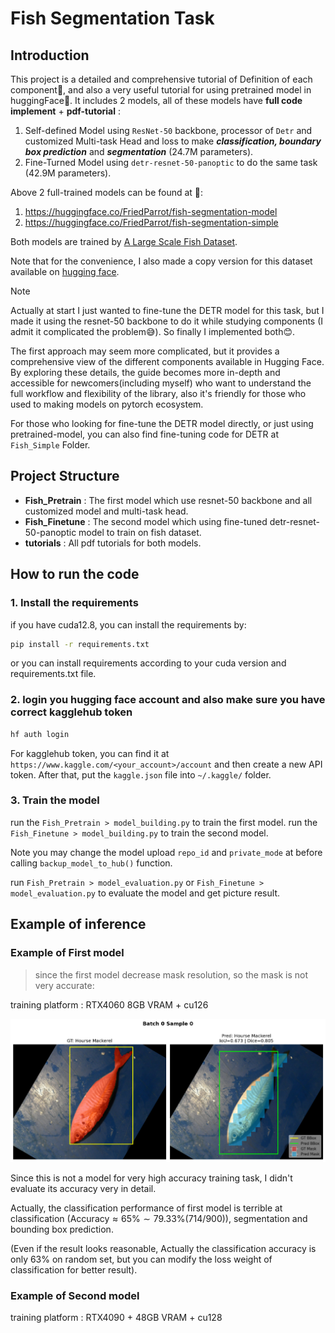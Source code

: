 # Fish Segmentation Task
## Introduction

This project is a detailed and comprehensive tutorial of Definition of each component🤗, and also a very useful tutorial for using pretrained model in huggingFace🤗. It includes 2 models, all of these models have **full code implement** + **pdf-tutorial** :  

1. Self-defined Model using `ResNet-50` backbone, processor of `Detr` and customized Multi-task Head and loss to make ***classification, boundary box prediction*** and ***segmentation*** (24.7M parameters).
2. Fine-Turned Model using `detr-resnet-50-panoptic` to do the same task (42.9M parameters). 

Above 2 full-trained models can be found at 🤗:
1. https://huggingface.co/FriedParrot/fish-segmentation-model
2. https://huggingface.co/FriedParrot/fish-segmentation-simple

Both models are trained by [A Large Scale Fish Dataset](https://www.kaggle.com/datasets/crowww/a-large-scale-fish-dataset). 

Note that for the convenience, I also made a copy version for this dataset available on [hugging face](https://huggingface.co/datasets/FriedParrot/a-large-scale-fish-dataset).

> [!note]  
> Actually at start I just wanted to fine-tune the DETR model for this task, but I made it using the resnet-50 backbone to do it while studying components  (I admit it complicated the problem😅). So finally I implemented both😊. 
>
> The first approach may seem more complicated, but it provides a comprehensive
> view of the different components available in Hugging Face. By exploring these details, the guide becomes more in-depth and accessible for newcomers(including myself) who want to understand the full workflow and flexibility of the library, also it's friendly for those who used to making models on pytorch ecosystem.
> 
> For those who looking for fine-tune the DETR model directly, or just using pretrained-model, you can also find fine-tuning code for DETR at `Fish_Simple` Folder. 


## Project Structure

- **Fish_Pretrain** : The first model which use resnet-50 backbone and all customized model and multi-task head. 
- **Fish_Finetune** : The second model which using fine-tuned detr-resnet-50-panoptic model to train on fish dataset. 
- **tutorials** : All pdf tutorials for both models. 

## How to run the code 
### 1. Install the requirements 
if you have cuda12.8, you can install the requirements by: 
```bash
pip install -r requirements.txt
```
or you can install requirements according to your cuda version and requirements.txt file. 

### 2. login you hugging face account and also make sure you have correct kagglehub token  

```bash
hf auth login 
```

For kagglehub token, you can find it at `https://www.kaggle.com/<your_account>/account` and then create a new API token. After that, put the `kaggle.json` file into `~/.kaggle/` folder.  

### 3. Train the model 
run the `Fish_Pretrain > model_building.py` to train the first model. 
run the `Fish_Finetune > model_building.py` to train the second model.  

Note you may change the model upload `repo_id` and `private_mode` at before calling `backup_model_to_hub()` function.

run `Fish_Pretrain > model_evaluation.py` or `Fish_Finetune > model_evaluation.py` to evaluate the model and get picture result.


## Example of inference 

###  Example of First model 

>  since the first model decrease mask resolution, so the mask is not very accurate: 

training platform : RTX4060 8GB VRAM + cu126

![batch0_sample0.png](Fish_Pretrain/img/batch0_sample0.png)

Since this is not a model for very high accuracy training task, I didn't evaluate its accuracy very in detail. 

Actually, the classification performance of first model is terrible at classification ($\text{Accuracy} \approx 65\% \sim 79.33\% (714/900)$), segmentation and bounding box prediction.

(Even if the result looks reasonable, Actually the classification accuracy is only 63% on random set, but you can modify the loss weight of classification for better result).
 
### Example of Second model

training platform : RTX4090 + 48GB VRAM + cu128 

